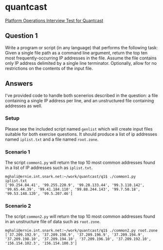 # quantcast
[Platform Operations Interview Test for Quantcast](../../master/README.md)

## Question 1
Write a program or script (in any language) that performs the following task: Given a single file path as a command line argument, return the top ten most frequently-occurring IP addresses in the file. Assume the file contains only IP address delimited by a single line terminator. Optionally, allow for no restrictions on the contents of the input file.


## Answers
I've provided code to handle both scenerios described in the question: a file containing a single IP address per line, and an unstructured file containing addresses as well.


### Setup
Please see the included script named `genlist` which will create input files suitable for both exercise questions. It should produce a list of ip addresses named `iplist.txt` and a file named `root.zone`.


### Scenario 1
The script `common1.py` will return the top 10 most common addresses found in a list of IP addresses such as `iplist.txt`.

```
mghali@ernie.int.snark.net:~/work/quantcast/q1$ ./common1.py iplist.txt 
['99.254.84.41', '99.255.220.9', '99.28.133.44', '99.3.110.142', '99.65.44.39', '99.41.184.110', '99.88.244.143', '99.7.50.18', '99.53.148.120', '99.5.207.46']
```


### Scenario 2
The script `common2.py` will return the top 10 most common addresses found in an unstructure file of data such as `root.zone`.

```
mghali@ernie.int.snark.net:~/work/quantcast/q1$ ./common2.py root.zone 
['37.209.192.9', '37.209.198.9', '37.209.196.9', '37.209.194.9', '37.209.198.10', '37.209.194.10', '37.209.196.10', '37.209.192.10', '156.154.102.3', '156.154.100.3']
```

